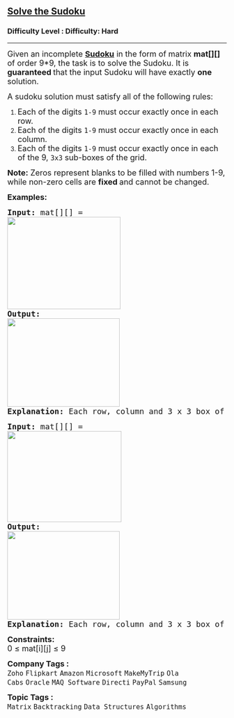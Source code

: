 <h2><a href="https://www.geeksforgeeks.org/problems/solve-the-sudoku-1587115621/1?page=2&company=Oracle&sortBy=submissions">Solve the Sudoku</a></h2><h3>Difficulty Level : Difficulty: Hard</h3><hr><div class="problems_problem_content__Xm_eO"><p><span style="font-size: 18px;"><span style="font-size: 18px;">Given an&nbsp;incomplete&nbsp;</span><a style="font-size: 18px;" href="https://www.geeksforgeeks.org/introduction-to-sudoku-puzzles-and-how-to-solve-them/"><strong>Sudoku</strong></a><span style="font-size: 18px;">&nbsp;in the form of matrix <strong>mat[][]</strong> of order 9*9, the task is to solve the Sudoku.&nbsp;</span></span><span style="font-size: 18px;">It is <strong>guaranteed </strong>that the input Sudoku will have exactly <strong>one </strong>solution.</span></p>
<p><span style="font-size: 18px;">A sudoku solution must satisfy&nbsp;all of the following rules:</span></p>
<ol>
<li><span style="font-size: 18px;">Each of the digits&nbsp;<code>1-9</code>&nbsp;must occur exactly once in each row.</span></li>
<li><span style="font-size: 18px;">Each of the digits&nbsp;<code>1-9</code>&nbsp;must occur exactly once in each column.</span></li>
<li><span style="font-size: 18px;">Each of the digits&nbsp;<code>1-9</code> must occur exactly once in each of the 9,&nbsp;<code>3x3</code>&nbsp;sub-boxes of the grid.</span></li>
</ol>
<p><span style="font-size: 18px;"><strong>Note:</strong> Zeros represent blanks to be filled with numbers 1-9, while non-zero cells are <strong>fixed </strong>and cannot be changed.</span><span style="font-size: 18px;"><br></span></p>
<p><strong><span style="font-size: 18px;">Examples:</span></strong></p>
<pre><strong><span style="font-size: 18px;">Input: </span></strong><span style="font-size: 18px;">mat[][] = 
</span><span style="font-size: 18px;"><img src="https://media.geeksforgeeks.org/img-practice/prod/addEditProblem/701375/Web/Other/blobid0_1738306620.png" alt="" width="260" height="212">
</span><strong style="font-size: 18px;">Output:</strong><span style="font-size: 18px;">
<img src="https://media.geeksforgeeks.org/img-practice/prod/addEditProblem/701375/Web/Other/blobid0_1738306722.png" alt="" width="258" height="203"><br></span><strong style="font-size: 18px;">Explanation:</strong><span style="font-size: 18px;"> Each row, column and 3 x 3 box of the output matrix contains unique numbers.</span></pre>
<pre><strong><span style="font-size: 18px;">Input: </span></strong><span style="font-size: 18px;">mat[][] = 
</span><span style="font-size: 18px;"><img src="https://media.geeksforgeeks.org/img-practice/prod/addEditProblem/886267/Web/Other/blobid1_1738136756.png" alt="" width="262" height="209"><br></span><strong style="font-size: 18px;">Output:</strong><br><img src="https://media.geeksforgeeks.org/img-practice/prod/addEditProblem/701375/Web/Other/blobid0_1738306722.png" alt="" width="258" height="203"><br><strong style="font-size: 18px;">Explanation:</strong><span style="font-size: 18px;"> Each row, column and 3 x 3 box of the output matrix contains unique numbers.</span></pre>
<p><span style="font-size: 18px;"><strong>Constraints:</strong><br>0 ≤ mat[i][j] ≤ 9<br></span></p></div><p><span style=font-size:18px><strong>Company Tags : </strong><br><code>Zoho</code>&nbsp;<code>Flipkart</code>&nbsp;<code>Amazon</code>&nbsp;<code>Microsoft</code>&nbsp;<code>MakeMyTrip</code>&nbsp;<code>Ola Cabs</code>&nbsp;<code>Oracle</code>&nbsp;<code>MAQ Software</code>&nbsp;<code>Directi</code>&nbsp;<code>PayPal</code>&nbsp;<code>Samsung</code>&nbsp;<br><p><span style=font-size:18px><strong>Topic Tags : </strong><br><code>Matrix</code>&nbsp;<code>Backtracking</code>&nbsp;<code>Data Structures</code>&nbsp;<code>Algorithms</code>&nbsp;